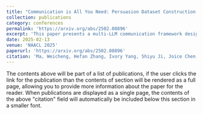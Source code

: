 ```yaml
---
title: "Communication is All You Need: Persuasion Dataset Construction via Multi-LLM Communication"
collection: publications
category: conferences
permalink: 'https://arxiv.org/abs/2502.08896'
excerpt: 'This paper presents a multi-LLM communication framework designed to enhance the generation of persuasive data automatically.'
date: 2025-02-13
venue: 'NAACL 2025'
paperurl: 'https://arxiv.org/abs/2502.08896'
citation: 'Ma, Weicheng, Hefan Zhang, Ivory Yang, Shiyu Ji, Joice Chen, Farnoosh Hashemi, Shubham Mohole et al. &quot;Communication is All You Need: Persuasion Dataset Construction via Multi-LLM Communication.&quot; <i>arXiv preprint arXiv:2502.08896</i> (2025).'
---
```


The contents above will be part of a list of publications, if the user clicks the link for the publication than the contents of section will be rendered as a full page, allowing you to provide more information about the paper for the reader. When publications are displayed as a single page, the contents of the above "citation" field will automatically be included below this section in a smaller font.
